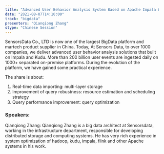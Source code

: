 ```yaml
---
title: "Advanced User Behavior Analysis System Based on Apache Impala & Kudu"
date: "2021-08-07T14:10:00" 
track: "bigdata"
presenters: "Qianqiong Zhang"
stype: "Chinese Session"
---
```

SensorsData Co., LTD is now one of the largest BigData platform and martech product supplier in China. Today, At Sensors Data, to over 1000 companies, we deliver advanced user behavior analysis solutions that built on Impala and Kudu. More than 200 billion user events are ingested daily on 1000+ separated on-premise platforms. During the evolution of the platform, we have gained some practical experience.

  The share is about: 

  1. Real-time data importing: multi-layer storage
  2. Improvement of query robustness: resource estimation and scheduling strategy
  3. Query performance improvement: query optimization
 ### Speakers: 
 Qianqiong Zhang: Qianqiong Zhang is a big data architect at Sensorsdata, working  in the infrastructure department, responsible for developing  distributed storage and computing systems. He has very rich experience in system optimization of hadoop, kudu, impala, flink and other Apache systems in his work.